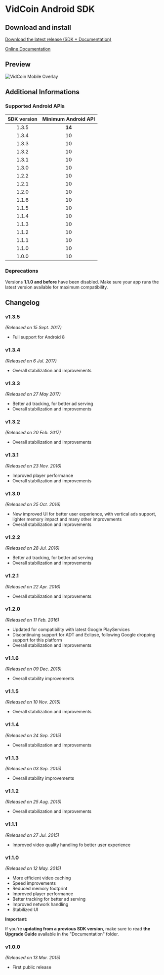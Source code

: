 VidCoin Android SDK
===============
## Download and install

[Download the latest release (SDK + Documentation)](https://github.com/VidCoin/VidCoin-Android-SDK/releases/download/v1.3.5/VidCoin-Android-SDK.zip)

[Online Documentation](https://github.com/VidCoin/VidCoin-Android-SDK/blob/master/Documentation.md)

## Preview
![VidCoin Mobile Overlay](https://d3rud9259azp35.cloudfront.net/preview/android.png "VidCoin Mobile Overlay")

## Additional Informations

### Supported Android APIs

| SDK version  | Minimum Android API |
| :-------------: | :-------------: |
| 1.3.5 | **14** |
| 1.3.4 | 10 |
| 1.3.3 | 10 |
| 1.3.2 | 10 |
| 1.3.1 | 10 |
| 1.3.0 | 10 |
| 1.2.2 | 10 |
| 1.2.1 | 10 |
| 1.2.0 | 10 |
| 1.1.6 | 10 |
| 1.1.5 | 10 |
| 1.1.4 | 10 |
| 1.1.3 | 10 |
| 1.1.2 | 10 |
| 1.1.1 | 10 |
| 1.1.0 | 10 |
| 1.0.0 | 10 |

### Deprecations
Versions **1.1.0 and before** have been disabled. Make sure your app runs the latest version available for maximum compatibility.

## Changelog

### v1.3.5
*(Released on 15 Sept. 2017)*
- Full support for Android 8

### v1.3.4
*(Released on 6 Jul. 2017)*
- Overall stabilization and improvements

### v1.3.3
*(Released on 27 May 2017)*
- Better ad tracking, for better ad serving
- Overall stabilization and improvements

### v1.3.2
*(Released on 20 Feb. 2017)*
- Overall stabilization and improvements

### v1.3.1
*(Released on 23 Nov. 2016)*
- Improved player performance
- Overall stabilization and improvements

### v1.3.0
*(Released on 25 Oct. 2016)*
- New improved UI for better user experience, with vertical ads support, lighter memory impact and many other improvements
- Overall stabilization and improvements


### v1.2.2
*(Released on 28 Jul. 2016)*
- Better ad tracking, for better ad serving
- Overall stabilization and improvements

### v1.2.1
*(Released on 22 Apr. 2016)*
- Overall stabilization and improvements

### v1.2.0
*(Released on 11 Feb. 2016)*
- Updated for compatibility with latest Google PlayServices
- Discontinuing support for ADT and Eclipse, following Google dropping support for this platform
- Overall stabilization and improvements

### v1.1.6
*(Released on 09 Dec. 2015)*
- Overall stability improvements

### v1.1.5
*(Released on 10 Nov. 2015)*
- Overall stabilization and improvements

### v1.1.4
*(Released on 24 Sep. 2015)*
- Overall stabilization and improvements

### v1.1.3
*(Released on 03 Sep. 2015)*
- Overall stability improvements

### v1.1.2
*(Released on 25 Aug. 2015)*
- Overall stabilization and improvements

### v1.1.1
*(Released on 27 Jul. 2015)*
- Improved video quality handling fo better user experience

### v1.1.0
*(Released on 12 May. 2015)*
- More efficient video caching
- Speed improvements
- Reduced memory footprint
- Improved player performance
- Better tracking for better ad serving
- Improved network handling
- Stabilized UI

**Important:**

If you're **updating from a previous SDK version**, make sure to read **the Upgrade Guide** available in the "Documentation" folder.

### v1.0.0
*(Released on 13 Mar. 2015)*
- First public release
